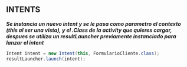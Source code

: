 ## INTENTS 

***Se instancia un nuevo intent y se le pasa como parametro el contexto (this al ser una vista), y el .Class de la activity que quieres cargar, despues se utiliza un resultLauncher previamente instanciado para lanzar el intent***

```java
Intent intent = new Intent(this, FormularioCliente.class);
resultLauncher.launch(intent);
```
